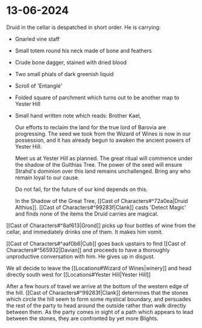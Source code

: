 # 13-06-2024

Druid in the cellar is despatched in short order.
He is carrying:
- Gnarled vine staff
- Small totem round his neck made of bone and feathers
- Crude bone dagger, stained with dried blood
- Two small phials of dark greenish liquid
- Scroll of 'Entangle'
- Folded square of parchment which turns out to be another map to Yester Hill
- Small hand written note which reads:
  Brother Kael, 
  
  Our efforts to reclaim the land for the true lord of Barovia are progressing. The seed we took from the Wizard of Wines is now in our possession, and it has already begun to awaken the ancient powers of Yester Hill. 
  
  Meet us at Yester Hill as planned. The great ritual will commence under the shadow of the Gulthias Tree. The power of the seed will ensure Strahd's dominion over this land remains unchallenged. Bring any who remain loyal to our cause. 
  
  Do not fail, for the future of our kind depends on this. 
  
  In the Shadow of the Great Tree, 
  [[Cast of Characters#^72a0ea|Druid Althius]].
[[Cast of Characters#^99283f|Clank]] casts 'Detect Magic' and finds none of the items the Druid carries are magical.

[[Cast of Characters#^8af613|Grond]] picks up four bottles of wine from the cellar, and immediately drinks one of them. It makes him vomit.

[[Cast of Characters#^aaf0b6|Cub]] goes back upstairs to find [[Cast of Characters#^565932|Davian]] and proceeds to have a thoroughly unproductive conversation with him. He gives up in disgust.

We all decide to leave the [[Locations#Wizard of Wines|winery]] and head directly south west for [[Locations#Yester Hill|Yester Hill]]

After a few hours of travel we arrive at the bottom of the western edge of the hill. [[Cast of Characters#^99283f|Clank]] determines that the stones which circle the hill seem to form some mystical boundary, and persuades the rest of the party to head around the outside rather than walk directly between them. As the party comes in sight of a path which appears to lead between the stones, they are confronted by yet more Blights.